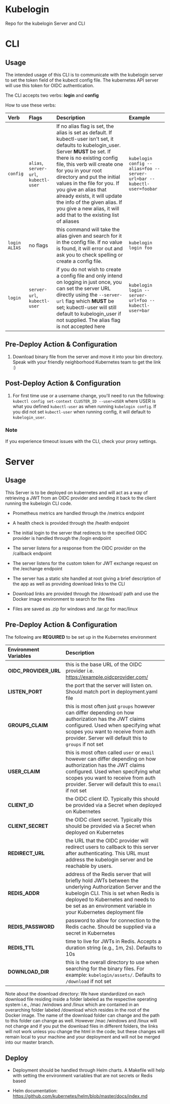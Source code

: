 # Kubelogin

Repo for the kubelogin Server and CLI


# CLI


## Usage
The intended usage of this CLI is to communicate with the kubelogin server to set the token field of the kubectl config file. The kubernetes API server will use this token for OIDC authentication.

The CLI accepts two verbs:
**login** and **config**

How to use these verbs:

| Verb | Flags | Description | Example |
| :--- | :--- | :--- | :--- |
| `config` | `alias`, `server-url`, `kubectl-user` | If no alias flag is set, the alias is set as default. If kubectl-user isn't set, it defaults to kubelogin_user. Server **MUST** be set. If there is no existing config file, this verb will create one for you in your root directory and put the initial values in the file for you. If you give an alias that already exists, it will update the info of the given alias. If you give a new alias, it will add that to the existing list of aliases | `kubelogin config --alias=foo --server-url=bar --kubectl-user=foobar` |
| `login ALIAS` | no flags | this command will take the alias given and search for it in the config file. If no value is found, it will error out and ask you to check spelling or create a config file. | `kubelogin login foo` |
| `login` | `server-url`, `kubectl-user` | if you do not wish to create a config file and only intend on logging in just once, you can set the server URL directly using the `--server-url` flag which **MUST** be set; kubectl-user will still default to kubelogin_user if not supplied. The alias flag is not accepted here | `kubelogin login --server-url=foo --kubectl-user=bar ` |

## Pre-Deploy Action & Configuration

1. Download binary file from the server and move it into your bin directory. Speak
with your friendly neighborhood Kubernetes team to get the link :)

## Post-Deploy Action & Configuration

1. For first time use or a username change, you'll need to run the following: `kubectl
config set-context CLUSTER_ID --user=USER` where USER is what you defined `kubectl-user`
as when running `kubelogin config`. If you did not set `kubectl-user` when running
config, it will default to `kubelogin_user`.

### Note

If you experience timeout issues with the CLI, check your proxy settings.


# Server


## Usage

This Server is to be deployed on kubernetes and will act as a way of retrieving a JWT from an OIDC provider and sending it back to the client running the kubelogin CLI code.

- Prometheus metrics are handled through the /metrics endpoint

- A health check is provided through the /health endpoint

- The initial login to the server that redirects to the specified OIDC provider is handled through the /login
  endpoint

- The server listens for a response from the OIDC provider on the /callback endpoint

- The server listens for the custom token for JWT exchange request on the /exchange endpoint

- The server has a static site handled at root giving a brief description of the app as well as providing
  download links to the CLI

- Download links are provided through the /download/ path and use the Docker image environment to search for
  the files

- Files are saved as .zip for windows and .tar.gz for mac/linux

## Pre-Deploy Action & Configuration

The following are **REQUIRED** to be set up in the Kubernetes environment

| Environment Variables | Description |
| :--- | :--- |
| **OIDC_PROVIDER_URL** | this is the base URL of the OIDC provider i.e. https://example.oidcprovider.com/ |
| **LISTEN_PORT** | the port that the server will listen on. Should match port in deployment.yaml file |
| **GROUPS_CLAIM** | this is most often just `groups` however can differ depending on how authorization has the JWT claims configured. Used when specifying what scopes you want to receive from auth provider. Server will default this to `groups` if not set |
| **USER_CLAIM** | this is most often called `user` or `email` however can differ depending on how authorization has the JWT claims configured. Used when specifying what scopes you want to receive from auth provider. Server will default this to `email` if not set |
| **CLIENT_ID** | the OIDC client ID. Typically this should be provided via a Secret when deployed on Kubernetes  |
| **CLIENT_SECRET** | the OIDC client secret. Typically this should be provided via a Secret when deployed on Kubernetes |
| **REDIRECT_URL** | the URL that the OIDC provider will redirect users to callback to this server after authenticating. This URL must address the kubelogin server and be reachable by users. |
| **REDIS_ADDR** | address of the Redis server that will briefly hold JWTs between the underlying Authorization Server and the kubelogin CLI. This is set when Redis is deployed to Kubernetes and needs to be set as an environment variable in your Kubernetes deployment file |
| **REDIS_PASSWORD** | password to allow for connection to the Redis cache. Should be supplied via a secret in Kubernetes |
| **REDIS_TTL** | time to live for JWTs in Redis. Accepts a duration string (e.g., 1m, 2s). Defaults to 10s |
| **DOWNLOAD_DIR** | this is the overall directory to use when searching for the binary files. For example: `kubelogin/assets/`. Defaults to `/download` if not set |

Note about the download directory: We have standardized on each download file residing inside a folder labeled as the respective operating system i.e., /mac /windows and /linux which are contained in an overarching folder labeled /download which resides in the root of the Docker image. The name of the download folder can change and the path to this folder can change as well. However /mac /windows and /linux will not change and if you put the download files in different folders, the links will not work unless you change the html in the code; but these changes will remain local to your machine and your deployment and will not be merged into our master branch.

## Deploy

- Deployment should be handled through Helm charts. A Makefile will help with setting the environment
  variables that are not secrets or Redis based

- Helm documentation: https://github.com/kubernetes/helm/blob/master/docs/index.md
